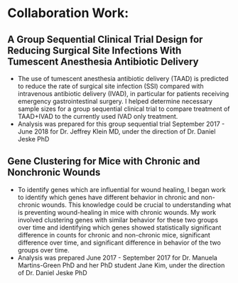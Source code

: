 # Collaboration Work:

## A Group Sequential Clinical Trial Design for Reducing Surgical Site Infections With Tumescent Anesthesia Antibiotic Delivery
+ The use of tumescent anesthesia antibiotic delivery (TAAD) is predicted to reduce the rate of surgical site infection (SSI) 
compared with intravenous antibiotic delivery (IVAD), in particular
for patients receiving emergency gastrointestinal surgery. 
I helped determine necessary sample sizes for a group sequential clinical trial to compare treatment of TAAD+IVAD to 
the currently used IVAD only treatment.
+ Analysis was prepared for this group sequential trial September 2017 - June 2018 for Dr. Jeffrey Klein MD, under the direction of Dr. Daniel Jeske PhD 

## Gene Clustering for Mice with Chronic and Nonchronic Wounds

+ To identify genes which are influential for wound healing, I began work to identify which genes have different behavior in chronic and non-chronic wounds. This knowledge could be crucial to understanding what is preventing wound-healing in mice with chronic wounds. My work
involved clustering genes with similar behavior for these two groups over time and identifying which genes showed statistically significant difference in counts for chronic and non-chronic mice, significant difference over time, and significant difference in behavior of the two groups over time.
+ Analysis was prepared June 2017 - September 2017 for Dr. Manuela Martins-Green PhD and her PhD student Jane Kim, under the direction of Dr. Daniel Jeske PhD
